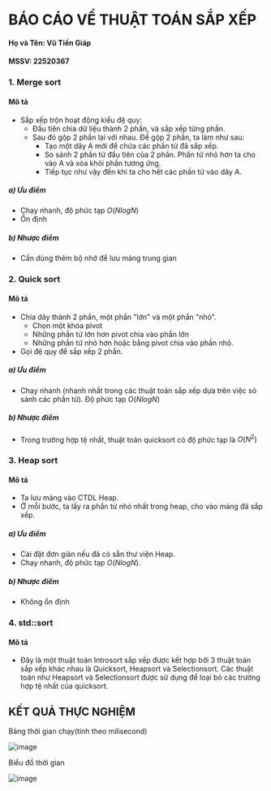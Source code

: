 # BÁO CÁO VỀ THUẬT TOÁN SẮP XẾP #

#### Họ và Tên: Vũ Tiến Giáp ####
#### MSSV: 22520367 ####

### 1. Merge sort ###
#### Mô tả ####
- Sắp xếp trộn hoạt động kiểu đệ quy:
  - Đầu tiên chia dữ liệu thành 2 phần, và sắp xếp từng phần.
  - Sau đó gộp 2 phần lại với nhau. Để gộp 2 phần, ta làm như sau:
    - Tạo một dãy A mới để chứa các phần tử đã sắp xếp. 
    - So sánh 2 phần tử đầu tiên của 2 phần. Phần tử nhỏ hơn ta cho vào A và xóa khỏi phần tương ứng.
    - Tiếp tục như vậy đến khi ta cho hết các phần tử vào dãy A.
##### a) Ưu điểm
- Chạy nhanh, độ phức tạp $O(NlogN)$
- Ổn định
##### b) Nhược điểm #####
- Cần dùng thêm bộ nhớ để lưu mảng trung gian

### 2. Quick sort ###
#### Mô tả ####
- Chia dãy thành 2 phần, một phần "lớn" và một phần "nhỏ".
  - Chọn một khóa pivot
  - Những phần tử lớn hơn pivot chia vào phần lớn
  - Những phần tử nhỏ hơn hoặc bằng pivot chia vào phần nhỏ.
- Gọi đệ quy để sắp xếp 2 phần.
##### a) Ưu điểm
- Chạy nhanh (nhanh nhất trong các thuật toán sắp xếp dựa trên việc só sánh các phần tử). Độ phức tạp $O(NlogN)$
##### b) Nhược điểm #####
- Trong trường hợp tệ nhất, thuật toán quicksort có độ phức tạp là $O(N^2)$

### 3. Heap sort ###
#### Mô tả ####
- Ta lưu mảng vào CTDL Heap.
- Ở mỗi bước, ta lấy ra phần tử nhỏ nhất trong heap, cho vào mảng đã sắp xếp.
##### a) Ưu điểm
- Cài đặt đơn giản nếu đã có sẵn thư viện Heap.
- Chạy nhanh, độ phức tạp $O(NlogN)$.
##### b) Nhược điểm #####
- Không ổn định

### 4. std::sort ###
#### Mô tả ####
- Đây là một thuật toán Introsort sắp xếp được kết hợp bởi 3 thuật toán sắp xếp khác nhau là Quicksort, Heapsort và Selectionsort. Các thuật toán như Heapsort và Selectionsort được sử dụng để loại bỏ các trường hợp tệ nhất của quicksort.

## KẾT QUẢ THỰC NGHIỆM ##
Bảng thời gian chạy(tính theo milisecond)<br />

![image](https://user-images.githubusercontent.com/109911533/224060062-13f35c15-7191-4c37-aa75-bb1f2805054e.png)<br />

Biểu đồ thời gian<br b/>

![image](https://user-images.githubusercontent.com/109911533/224068676-103fc4cd-4f6e-4f81-aca0-b8d8f6220f1c.png)





